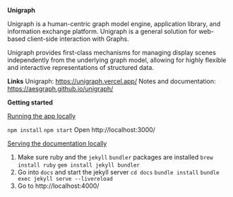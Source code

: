 **Unigraph**

Unigraph is a human-centric graph model engine, application library, and information exchange platform.
Unigraph is a general solution for web-based client-side interaction with Graphs.

Unigraph provides first-class mechanisms for managing display scenes independently from the underlying graph
model, allowing for highly flexible and interactive representations of structured data.

**Links**
Unigraph: https://unigraph.vercel.app/
Notes and documentation: https://aesgraph.github.io/unigraph/

**Getting started**

<u>Running the app locally</u>

`npm install`
`npm start`
Open http://localhost:3000/

<u>Serving the documentation locally</u>

1. Make sure ruby and the `jekyll` `bundler` packages are installed
   `brew install ruby`
   `gem install jekyll bundler`
2. Go into `docs` and start the jekyll server
   `cd docs`
   `bundle install`
   `bundle exec jekyll serve --livereload`
3. Go to http://localhost:4000/
